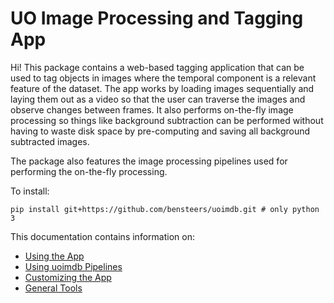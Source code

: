 # UO Image Processing and Tagging App

Hi! This package contains a web-based tagging application that can be used to tag objects in images where the temporal component is a relevant feature of the dataset. The app works by loading images sequentially and laying them out as a video so that the user can traverse the images and observe changes between frames. It also performs on-the-fly image processing so things like background subtraction can be performed without having to waste disk space by pre-computing and saving all background subtracted images.

The package also features the image processing pipelines used for performing the on-the-fly processing.

To install: 
```
pip install git+https://github.com/bensteers/uoimdb.git # only python 3
```

This documentation contains information on:
- [Using the App](using_the_app.md)
- [Using uoimdb Pipelines](uoimdb.ipynb)
- [Customizing the App](customizing_the_app.md)
- [General Tools](tools.md)
